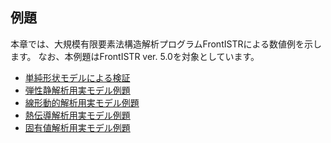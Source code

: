 ## 例題

本章では、大規模有限要素法構造解析プログラムFrontISTRによる数値例を示します。
なお、本例題はFrontISTR ver. 5.0を対象としています。

- [単純形状モデルによる検証](./example_01)
- [弾性静解析用実モデル例題](./example_02)
- [線形動的解析用実モデル例題](./example_03)
- [熱伝導解析用実モデル例題](./example_04)
- [固有値解析用実モデル例題](./example_05)
